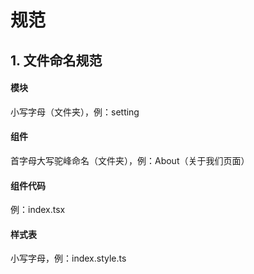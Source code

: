 # 规范

## 1. 文件命名规范
#### 模块
小写字母（文件夹），例：setting
#### 组件
首字母大写驼峰命名（文件夹），例：About（关于我们页面）
#### 组件代码
例：index.tsx
#### 样式表
小写字母，例：index.style.ts

